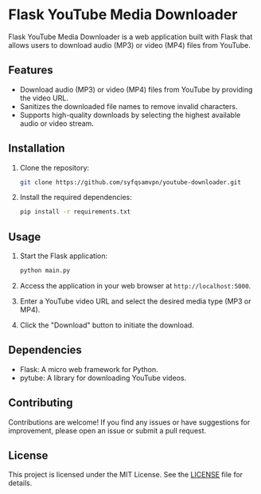 # Flask YouTube Media Downloader

Flask YouTube Media Downloader is a web application built with Flask that allows users to download audio (MP3) or video (MP4) files from YouTube.

## Features

- Download audio (MP3) or video (MP4) files from YouTube by providing the video URL.
- Sanitizes the downloaded file names to remove invalid characters.
- Supports high-quality downloads by selecting the highest available audio or video stream.

## Installation

1. Clone the repository:

   ```bash
   git clone https://github.com/syfqsamvpn/youtube-downloader.git
   ```

2. Install the required dependencies:

   ```bash
   pip install -r requirements.txt
   ```

## Usage

1. Start the Flask application:

   ```bash
   python main.py
   ```

2. Access the application in your web browser at `http://localhost:5000`.
3. Enter a YouTube video URL and select the desired media type (MP3 or MP4).
4. Click the "Download" button to initiate the download.

## Dependencies

- Flask: A micro web framework for Python.
- pytube: A library for downloading YouTube videos.

## Contributing

Contributions are welcome! If you find any issues or have suggestions for improvement, please open an issue or submit a pull request.

## License

This project is licensed under the MIT License. See the [LICENSE](LICENSE) file for details.
```
